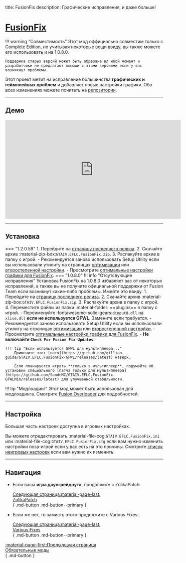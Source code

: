 title: FusionFix
description: Графические исправления, и даже больше!

# [FusionFix](https://github.com/ThirteenAG/GTAIV.EFLC.FusionFix)

!!! warning "Совместимость"
    Этот мод оффициально совместим только с Complete Edition, но учитывая некоторые вещи ввиду, вы также можете его использовать и на 1.0.8.0.

    Поддержка старых версий может быть обрезана вл юбой момент и разработчики не предлагают помощи с этими версиями если у вас возникнут проблемы.
Этот проект метит на исправление большинства **графических и геймплейных проблем** и добавляет новые настройки графики. Обо всех изменениях можете почитать на [репозитории](https://github.com/ThirteenAG/GTAIV.EFLC.FusionFix/tree/master#coregameplay-changelog).

---

<h2>Демо</h2> <a id="_2"></a>

<iframe width="560" height="315" src="https://www.youtube.com/embed/UuXVYUGJ45Y?si=8k0mMigACn7S3N4K&amp;start=132" title="YouTube video player" frameborder="0" allow="accelerometer; clipboard-write; encrypted-media; gyroscope; picture-in-picture; web-share" referrerpolicy="strict-origin-when-cross-origin" allowfullscreen></iframe>

---

<h2>Установка</h2> <a id="_3"></a>

=== "1.2.0.59"
    1. Перейдите на [страницу последнего релиза](https://github.com/ThirteenAG/GTAIV.EFLC.FusionFix/releases/latest).
    2. Скачайте архив :material-zip-box:`GTAIV.EFLC.FusionFix.zip`.
    3. Распакуйте архив в папку с игрой.
        - Рекомендуется заново использовать Setup Utility если вы использовали утилиту на страницах [оптимизации](../../optimization.md) или [второстепенной настройки](../../additional-setup.md).
        - Просмотрите [оптимальные настройки графики для FusionFix](../../additional-setup.md#__tabbed_2_2).
=== "1.0.8.0"
    !!! info "Отсутсвующие исправления"
        Установка FusionFix на 1.0.8.0 избавляет вас от некоторых исправлений, а также вы не получите официальной поддержки от Fusion Team если возникнут какие-либо проблемы. Имейте это ввиду.
    1. Перейдите на [страницу последнего релиза](https://github.com/ThirteenAG/GTAIV.EFLC.FusionFix/releases/latest).
    2. Скачайте архив :material-zip-box:`GTAIV.EFLC.FusionFix.zip`.
    3. Распакуйте архив в папку с игрой.
    4. Переместите файлы из папки :material-folder: ==plugins== в папку с игрой.
        - Переименуйте :fontawesome-solid-gears:`dinput8.dll` на `xlive.dll` **если не используется GFWL**. Замените если требуется.
        - Рекомендуется заново использовать Setup Utility если вы использовали утилиту на страницах [оптимизации](../../optimization.md) или [второстепенной настройки](../../additional-setup.md).
        - Просмотрите [оптимальные настройки графики для FusionFix](../../additional-setup.md#__tabbed_2_2).
        - **Не включайте `Check For Fusion Fix Updates`.**

    !!! tip "Если используется GFWL для мультиплеера..."
        Примените этот [патч](https://github.com/gillian-guide/GTAIV.EFLC.FusionFix-GFWL/releases/latest) наверх.

        Если планируется играть **только в мультиплеер**, подумайте об установки специального [патча только для мультиплеера](https://github.com/SandeMC/GTAIV.EFLC.FusionFix-GFWLMin/releases/latest) для улучшенной стабильности.

!!! tip "Модлоадинг"
    Этот мод может быть использован для модлоадинга. Смотрите [Fusion Overloader](../../extras/modloading.md/#fusion-overloader) для подробностей.

---

<h2>Настройка</h2> <a id="_4"></a>

Большая часть настроек доступна в игровых настройках.

Вы можете отредактировать :material-file-cog:`GTAIV.EFLC.FusionFix.ini` или :material-file-cog:`GTAIV.EFLC.FusionFix.cfg` если вам нужно изменить настройки поза-игрой если у вас есть на это причины. Смотрите [список неигровых настроек](https://github.com/ThirteenAG/GTAIV.EFLC.FusionFix?tab=readme-ov-file#details) если вам нужно их изменить.

---

<h2>Навигация</h2> <a id="_5"></a>

<div class="grid cards" markdown>

- Если ваша **игра даунгрейднута**, продолжите с ZolikaPatch:

    [Следующая страница:material-page-last: <br>ZolikaPatch</br>](zolikapatch.md){ .md-button .md-button--primary }

- Если же нет, то замисть этого продолжите с Various Fixes:

    [Следующая страница:material-page-last: <br>Various Fixes</br>](various-fixes.md){ .md-button .md-button--primary }

</div>

[:material-page-first:Предыдщуая страница <br>Обязательные моды</br>](index.md){ .md-button }
